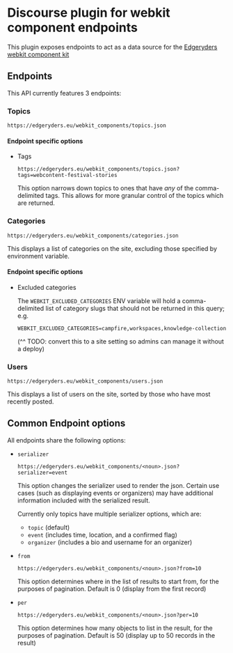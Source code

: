 # Discourse plugin for webkit component endpoints

This plugin exposes endpoints to act as a data source for the [Edgeryders webkit component kit](https://github.com/edgeryders/webkit-components)

## Endpoints

This API currently features 3 endpoints:

### Topics

```
https://edgeryders.eu/webkit_components/topics.json
```

#### Endpoint specific options

- Tags

  ```
  https://edgeryders.eu/webkit_components/topics.json?tags=webcontent-festival-stories
  ```

  This option narrows down topics to ones that have _any_ of the comma-delimited tags. This allows for more granular control of the topics which are returned.

### Categories

```
https://edgeryders.eu/webkit_components/categories.json
```

This displays a list of categories on the site, excluding those specified by environment variable.

#### Endpoint specific options

- Excluded categories

  The `WEBKIT_EXCLUDED_CATEGORIES` ENV variable will hold a comma-delimited list of category slugs that should not be returned in this query; e.g.

  ```
  WEBKIT_EXCLUDED_CATEGORIES=campfire,workspaces,knowledge-collection
  ```

    (^^ TODO: convert this to a site setting so admins can manage it without a deploy)

### Users

```
https://edgeryders.eu/webkit_components/users.json
```

This displays a list of users on the site, sorted by those who have most recently posted.

## Common Endpoint options

All endpoints share the following options:

- `serializer`

  ```
  https://edgeryders.eu/webkit_components/<noun>.json?serializer=event
  ```

  This option changes the serializer used to render the json. Certain use cases (such as displaying events or organizers) may have additional information included with the serialized result.

  Currently only topics have multiple serializer options, which are:
  - `topic` (default)
  - `event` (includes time, location, and a confirmed flag)
  - `organizer` (includes a bio and username for an organizer)


- `from`

  ```
  https://edgeryders.eu/webkit_components/<noun>.json?from=10
  ```

  This option determines where in the list of results to start from, for the purposes of pagination. Default is 0 (display from the first record)

- `per`

  ```
  https://edgeryders.eu/webkit_components/<noun>.json?per=10
  ```

  This option determines how many objects to list in the result, for the purposes of pagination. Default is 50 (display up to 50 records in the result)
